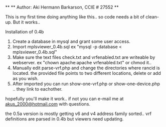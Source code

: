 **
** Author: Aki Hermann Barkarson, CCIE # 27552
**

This is my first time doing anything like this.. so code needs a bit of clean-up. But it works..

Installation of 0.4b

1) Create a database in mysql and grant some user access.
2) Import mplsviewer_0.4b.sql ex "mysql -p database < mplsviewer_0.4b.sql"
3) Make sure the text files check.txt and vrfenabled.txt are writeable by webserver. ex "chown apache:apache vrfenabled.txt" or chmod it..
4) Manually edit parse-vrf.php and change the directories where rancid is located. the provided file points to two different locations, delete or add as you wish.
5) After imported you can run show-one-vrf.php or show-one-device.php .. they link to eachother.

hopefully you'll make it work.. if not you can e-mail me at akus_2000@hotmail.com with questions.

the 0.5a version is mostly getting v6 and v4 address family sorted.. vrf definitions are parsed in 0.4b but viewers need updating.
